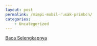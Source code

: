 ```yaml
---
layout: post
permalink: /mimpi-mobil-rusak-primbon/
categories:
    - Uncategorized
---
```


[Baca Selengkapnya](/06)